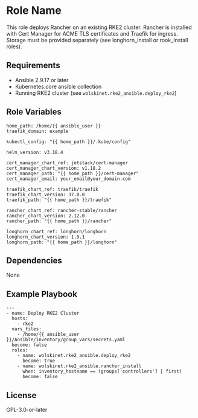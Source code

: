 Role Name
=========

This role deploys Rancher on an existing RKE2 cluster. Rancher is installed with Cert Manager for ACME TLS certificates and Traefik for ingress. Storage must be provided separately (see longhorn_install or rook_install roles).

Requirements
------------

* Ansible 2.9.17 or later
* Kubernetes.core ansible collection
* Running RKE2 cluster (see `wolskinet.rke2_ansible.deploy_rke2`)

Role Variables
--------------
```
home_path: /home/{{ ansible_user }}
traefik_domain: example

kubectl_config: "{{ home_path }}/.kube/config"

helm_version: v3.18.4

cert_manager_chart_ref: jetstack/cert-manager
cert_manager_chart_version: v1.18.2
cert_manager_path: "{{ home_path }}/cert-manager"
cert_manager_email: your_email@your_domain.com

traefik_chart_ref: traefik/traefik
traefik_chart_version: 37.0.0
traefik_path: "{{ home_path }}/traefik"

rancher_chart_ref: rancher-stable/rancher
rancher_chart_version: 2.12.0
rancher_path: "{{ home_path }}/rancher"

longhorn_chart_ref: longhorn/longhorn
longhorn_chart_version: 1.9.1
longhorn_path: "{{ home_path }}/longhorn"
```

Dependencies
------------

None

Example Playbook
----------------
```
---
- name: Deploy RKE2 Cluster
  hosts:
    - rke2
  vars_files:
    - /home/{{ ansible_user }}/Ansible/inventory/group_vars/secrets.yaml
  become: false
  roles:
    - name: wolskinet.rke2_ansible.deploy_rke2
      become: true
    - name: wolskinet.rke2_ansible.rancher_install
      when: inventory_hostname == (groups['controllers'] | first)
      become: false
```

License
-------

GPL-3.0-or-later
